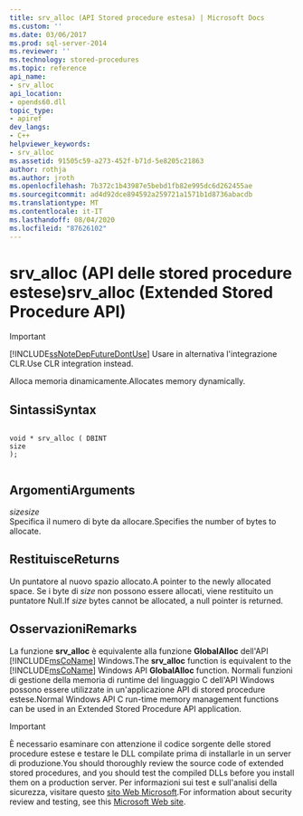 ```yaml
---
title: srv_alloc (API Stored procedure estesa) | Microsoft Docs
ms.custom: ''
ms.date: 03/06/2017
ms.prod: sql-server-2014
ms.reviewer: ''
ms.technology: stored-procedures
ms.topic: reference
api_name:
- srv_alloc
api_location:
- opends60.dll
topic_type:
- apiref
dev_langs:
- C++
helpviewer_keywords:
- srv_alloc
ms.assetid: 91505c59-a273-452f-b71d-5e8205c21863
author: rothja
ms.author: jroth
ms.openlocfilehash: 7b372c1b43987e5bebd1fb82e995dc6d262455ae
ms.sourcegitcommit: ad4d92dce894592a259721a1571b1d8736abacdb
ms.translationtype: MT
ms.contentlocale: it-IT
ms.lasthandoff: 08/04/2020
ms.locfileid: "87626102"
---
```

# <a name="srv_alloc-extended-stored-procedure-api"></a><span data-ttu-id="39b92-102">srv_alloc (API delle stored procedure estese)</span><span class="sxs-lookup"><span data-stu-id="39b92-102">srv_alloc (Extended Stored Procedure API)</span></span>
    
> [!IMPORTANT]  
>  [!INCLUDE[ssNoteDepFutureDontUse](../../includes/ssnotedepfuturedontuse-md.md)] <span data-ttu-id="39b92-103">Usare in alternativa l'integrazione CLR.</span><span class="sxs-lookup"><span data-stu-id="39b92-103">Use CLR integration instead.</span></span>  
  
 <span data-ttu-id="39b92-104">Alloca memoria dinamicamente.</span><span class="sxs-lookup"><span data-stu-id="39b92-104">Allocates memory dynamically.</span></span>  
  
## <a name="syntax"></a><span data-ttu-id="39b92-105">Sintassi</span><span class="sxs-lookup"><span data-stu-id="39b92-105">Syntax</span></span>  
  
```  
  
void * srv_alloc ( DBINT  
size  
);  
  
```  
  
## <a name="arguments"></a><span data-ttu-id="39b92-106">Argomenti</span><span class="sxs-lookup"><span data-stu-id="39b92-106">Arguments</span></span>  
 <span data-ttu-id="39b92-107">*size*</span><span class="sxs-lookup"><span data-stu-id="39b92-107">*size*</span></span>  
 <span data-ttu-id="39b92-108">Specifica il numero di byte da allocare.</span><span class="sxs-lookup"><span data-stu-id="39b92-108">Specifies the number of bytes to allocate.</span></span>  
  
## <a name="returns"></a><span data-ttu-id="39b92-109">Restituisce</span><span class="sxs-lookup"><span data-stu-id="39b92-109">Returns</span></span>  
 <span data-ttu-id="39b92-110">Un puntatore al nuovo spazio allocato.</span><span class="sxs-lookup"><span data-stu-id="39b92-110">A pointer to the newly allocated space.</span></span> <span data-ttu-id="39b92-111">Se i byte di *size* non possono essere allocati, viene restituito un puntatore Null.</span><span class="sxs-lookup"><span data-stu-id="39b92-111">If *size* bytes cannot be allocated, a null pointer is returned.</span></span>  
  
## <a name="remarks"></a><span data-ttu-id="39b92-112">Osservazioni</span><span class="sxs-lookup"><span data-stu-id="39b92-112">Remarks</span></span>  
 <span data-ttu-id="39b92-113">La funzione **srv_alloc** è equivalente alla funzione **GlobalAlloc** dell'API [!INCLUDE[msCoName](../../includes/msconame-md.md)] Windows.</span><span class="sxs-lookup"><span data-stu-id="39b92-113">The **srv_alloc** function is equivalent to the [!INCLUDE[msCoName](../../includes/msconame-md.md)] Windows API  **GlobalAlloc** function.</span></span> <span data-ttu-id="39b92-114">Normali funzioni di gestione della memoria di runtime del linguaggio C dell'API Windows possono essere utilizzate in un'applicazione API di stored procedure estese.</span><span class="sxs-lookup"><span data-stu-id="39b92-114">Normal Windows API C run-time memory management functions can be used in an Extended Stored Procedure API application.</span></span>  
  
> [!IMPORTANT]  
>  <span data-ttu-id="39b92-115">È necessario esaminare con attenzione il codice sorgente delle stored procedure estese e testare le DLL compilate prima di installarle in un server di produzione.</span><span class="sxs-lookup"><span data-stu-id="39b92-115">You should thoroughly review the source code of extended stored procedures, and you should test the compiled DLLs before you install them on a production server.</span></span> <span data-ttu-id="39b92-116">Per informazioni sui test e sull'analisi della sicurezza, visitare questo [sito Web Microsoft](https://go.microsoft.com/fwlink/?LinkID=54761&amp;clcid=0x409https://msdn.microsoft.com/security/).</span><span class="sxs-lookup"><span data-stu-id="39b92-116">For information about security review and testing, see this [Microsoft Web site](https://go.microsoft.com/fwlink/?LinkID=54761&amp;clcid=0x409https://msdn.microsoft.com/security/).</span></span>  
  
  
